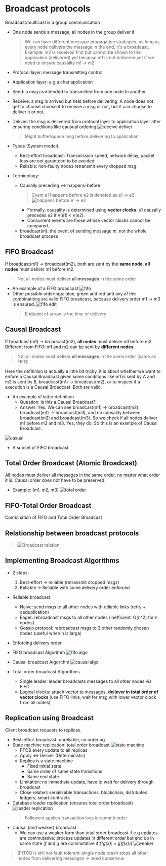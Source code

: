 # Broadcast protocols

Broadcast/multicast is a group communication

- One node sends a message, all nodes in the group deliver it
  > We can have different message propagation strategies, as long as every node delivers the message in the end, it's a broadcast. Example: m2 is received first but cannot be shown to the application (delivered) yet because m1 is not delivered yet if we need to ensure causality m1 -> m2
- Protocol layer: message transmitting control
- Application layer: e.g a chat application
- Send: a msg os intended to transmitted from one node to another
- Receive: a msg is arrived but held before delivering. A node does not get to choose choose if to receive a msg or not, but it can choose to deliver it or not.
- Deliver: the msg is delivered from protocol layer to application layer after ensuring conditions like causual ordering
  ![receive deliver](assets/receive-deliver.png)

  > Might buffer/queue msg before delivering to application

- Types (System model):

  - Best-effort broadcast: Transmission speed, network delay, packet loss are not garanteed to be avoided
  - Reliable: non-faulty nodes retransmit every dropped msg

- Terminology:
  - Causally preceding <=> happens-before
    > Event e1 happens before e2 is denoted as e1 -> e2
    > ![happens before](assets/happens-before.png)
    > e' -> e2
    - Formally, causality is determined using **vector clocks**. e1 causally precedes e2 if v(e1) < v(e2).
    - Concurrent events are those whose vector clocks cannot be compared.
  - broadcast(m): the event of sending message m, not the whole broadcast process

## FIFO Broadcast

If broadcast(m1) -> broadcast(m2), both are sent by the **same node**, **all nodes** must deliver m1 before m2.

> Not all nodes must deliver **all messages** in the same order

- An example of a FIFO broadcast
  ![fifo](assets/fifo.png)
- Other possible orderings: blue, green and red and any of the combinations are valid FIFO broadcast, because delivery order m1 -> m3 is ensured.
  ![fifo edit](assets/fifo-edit.png)
  > Endpoint of arrow is the time of delivery

## Causal Broadcast

If broadcast(m1) -> broadcast(m2), **all nodes** must deliver m1 before m2.
Different from FIFO: m1 and m2 can be sent by **different nodes**.

> Not all nodes must deliver **all messages** in the same order (same as FIFO)

Here the definition is actually a little bit tricky, it is about whether we want to enfore a Causal Broadcast given some conditions like m1 is sent by A and m2 is sent by B, broadcast(m1) -> broadcast(m2), or to inspect if a execution is a Causal Broadcast. Both are valid.

- An example of latter definition
  - Question: Is this a Causal Broadcast?
  - Answer: Yes. We can see broadcast(m1) -> broadcast(m2), broadcast(m1) -> broadcast(m3), and no causality between broadcast(m2) and broadcast(m3). So we check if all nodes deliver m1 before m2 and m3. Yes, they do. So this is an example of Causal Broadcast.

![casual](assets/causal-broadcast.jpg)

- A subset of FIFO broadcast

## Total Order Broadcast (Atomic Broadcast)

All nodes must deliver all messages in the same order, no matter what order it is. Causal order does not have to be preserved.

- Example: (m1, m2, m3)
  ![total order ](assets/total-order.jpg)

## FIFO-Total Order Broadcast

Combination of FIFO and Total Order Broadcast

## Relationship between broadcast protocols

> ![Broadcast relation](assets/broadcast-relat.jpg)

## Implementing Broadcast Algorithms

- 2 steps:

  1. Best-effort -> reliable (retransmit dropped msgs)
  2. Reliable -> Reliable with some delivery order enforced

- Reliable broadcast

  - Naive: send msgs to all other nodes with reliable links (retry + deduplication)
  - Eager: rebroadcast msgs to all other nodes (inefficient: O(n^2) for n nodes)
  - Gossip protocol: rebroadcast msgs to 3 other randomly chosen nodes (useful when n is large)

- Enforcing delivery order
- FIFO broadcast Algorithm
  ![fifo algo](assets/fifo-algo.png)
- Causal broadcast Algorithm
  ![causal algo](assets/causal-algo.png)
- Total order broadcast Algorithms
  - Single leader: leader broadcasts messages to all other nodes via FIFO
  - Logical clocks: attach vector to messages, **deliever in total order of vector clocks** (use FIFO links, wait for msg with lower vector clock from all nodes)

## Replication using Broadcast

Client broadcast requests to replicas.

- Best-effort broadcast: unreliable, no ordering
- State machine replication: total order broadcast
  ![state machine](assets/state-machine.png)
  - FTOB every update to all replicas
  - Apply <=> Deliver (Deterministic)
  - Replica is a state machine
    - Fixed initial state
    - Same order of same state transitions
    - Same end state
  - Limitation: no immediate update, have to wait for delivery through broadcast
  - Close related: serializable transactions, blockchain, distributed ledgers, smart contracts
- Database leader replication (ensures total order broadcast)
  ![leader replication](assets/leader-replication.png)
  > Followers applies transaction logs in commit order
- Causal (and weaker) broadcast
  - We can use a weaker form than total order broadcast if e.g updates are commutative: process updates in different order but end up in same state (_f_ and _g_ are commutative if _f(g(x)) = g(f(x))_)
    ![weaker](assets/weaker.png)

> (F)TOB is still not fault tolerant: single node crash stops all other nodes from delivering messages -> need consensus
